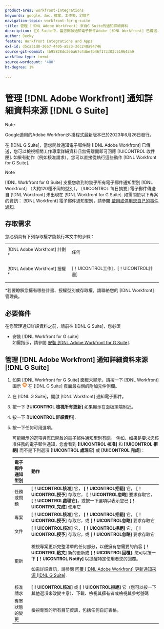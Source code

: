 ```yaml
---
product-area: workfront-integrations
keywords: google，doc，檔案，工作表，幻燈片
navigation-topic: workfront-for-g-suite
title: 管理 [!DNL Adobe Workfront] 來自G Suite的通知詳細資料
description: 在G Suite中，當您開啟通知電子郵件Adobe [!DNL Workfront] 已傳送，您無需離開收件匣即可檢視相關工作專案詳細資訊和回應。 如果有可用動作（例如核准請求），您可以直接從Workfront for G Suite執行這些動作。
author: Becky
feature: Workfront Integrations and Apps
exl-id: d5ca31d8-3667-4405-a523-3dc248a94746
source-git-commit: 4b95828dc3e6a67c4dbefb46f173303c519643a9
workflow-type: tm+mt
source-wordcount: '480'
ht-degree: 1%

---
```


# 管理 [!DNL Adobe Workfront] 通知詳細資料來源 [!DNL G Suite]

>[!NOTE]
>
>Google適用的Adobe Workfront外掛程式最新版本已於2023年6月26日發行。

在 [!DNL G Suite]，當您開啟通知電子郵件時 [!DNL Adobe Workfront] 已傳送，您可以檢視相關工作專案詳細資料且無需離開即可回應 [!UICONTROL 收件匣]. 如果有動作（例如核准請求），您可以直接從執行這些動作 [!DNL Workfront for G Suite].

>[!NOTE]
>
> [!DNL Workfront for G Suite] 支援您收到的幾乎所有電子郵件通知型別 [!DNL Workfront] （大約120種不同的型別）。 [!UICONTROL 每日摘要] 電子郵件傳送自 [!DNL Workfront] 未出現在 [!DNL Workfront for G Suite]. 如需關於以下專案的資訊： [!DNL Workfront] 電子郵件通知型別，請參閱 [啟用或停用您自己的事件通知](../../workfront-basics/using-notifications/activate-or-deactivate-your-own-event-notifications.md).

## 存取需求

您必須具有下列存取權才能執行本文中的步驟：

<table style="table-layout:auto"> 
 <col> 
 <col> 
 <tbody> 
  <tr> 
   <td role="rowheader">[!DNL Adobe Workfront] 計劃*</td> 
   <td> <p>任何</p> </td> 
  </tr> 
  <tr> 
   <td role="rowheader">[!DNL Adobe Workfront] 授權*</td> 
   <td> <p>[！UICONTROL工作]，[！UICONTROL計畫]</p> </td> 
  </tr> 
  </tbody> 
</table>

&#42;若要瞭解您擁有哪些計畫、授權型別或存取權，請聯絡您的 [!DNL Workfront] 管理員。

## 必要條件

在您管理通知詳細資料之前，請前往 [!DNL G Suite]，您必須

* 安裝 [!DNL Workfront for G suite]\
   如需指示，請參閱 [安裝 [!DNL Adobe Workfront for G Suite]](../../workfront-integrations-and-apps/workfront-for-g-suite/install-workfront-for-gsuite.md).

## 管理 [!DNL Adobe Workfront] 通知詳細資料來源 [!DNL G Suite]

1. 如果 [!DNL Workfront for G Suite] 面板未顯示，請按一下 [!DNL Workfront] 圖示 ![](assets/wf-lion-icon.png) 在 [!DNL G Suite] 頁面最右側的附加元件側欄。
1. 在 [!DNL G Suite]，開啟 [!DNL Workfront] 通知電子郵件。
1. 按一下 **[!UICONTROL 檢視所有更新]** 如果顯示在面板頂端附近。
1. 按一下 **[!UICONTROL 詳細資料]**.
1. 按一下任何可用選項。

   可能顯示的選項與您已開啟的電子郵件通知型別有關。 例如，如果是要求您核准任務的電子郵件通知，您會看到 **[!UICONTROL 核准]** 和 **[!UICONTROL 拒絕]** 而不是下列選項 **[!UICONTROL 處理它]** 或 **[!UICONTROL 完成]**：

   <table style="table-layout:auto"> 
    <col> 
    <col> 
    <thead> 
     <tr> 
      <th>電子郵件通知型別</th> 
      <th>動作</th> 
     </tr> 
    </thead> 
    <tbody> 
     <tr> 
      <td>任務或問題</td> 
      <td><strong>[！UICONTROL核准]</strong> 它， <strong>[！UICONTROL拒絕]</strong> 它， <strong>[！UICONTROL授予]</strong> 存取它， <strong>[！UICONTROL忽略]</strong> 要求存取它， <strong>[！UICONTROL處理它]</strong>，或按一下選項以表示您已 <strong>[！UICONTROL完成]</strong> 使用它</td> 
     </tr> 
     <tr> 
      <td>專案</td> 
      <td><strong>[！UICONTROL核准]</strong> 它， <strong>[！UICONTROL拒絕]</strong> 它， <strong>[！UICONTROL授予]</strong> 存取它，或 <strong>[！UICONTROL忽略]</strong> 要求存取它</td> 
     </tr> 
     <tr> 
      <td>文件</td> 
      <td><strong>[！UICONTROL核准]</strong> 它， <strong>[！UICONTROL拒絕]</strong> 它， <strong>[！UICONTROL授予]</strong> 存取它，或 <strong>[！UICONTROL忽略]</strong> 要求存取它</td> 
     </tr> 
     <tr> 
      <td>更新 </td> 
      <td> <p>檢視專案更新完整清單的任何部分，以便擁有您需要的內容 <strong>[！UICONTROL貼文]</strong> 新的更新或 <strong>[！UICONTROL回覆]</strong>. 您可以按一下 <strong>[！UICONTROL Notify]</strong> 以提醒特定使用者您的回覆。 </p> <p>如需詳細資訊，請參閱 <a href="../../workfront-integrations-and-apps/workfront-for-g-suite/reply-to-wf-update-notification-from-gsuite.md" class="MCXref xref">回覆 [!DNL Adobe Workfront] 更新通知來源 [!DNL G Suite]</a>.</p> </td> 
     </tr> 
     <tr> 
      <td>核准請求</td> 
      <td><strong>[！UICONTROL核准]</strong> 或 <strong>[！UICONTROL拒絕]</strong> 它（您可以按一下其他選項來改變主意）、下載、檢視其擁有者或檢視其參考號碼</td> 
     </tr> 
     <tr> 
      <td>專案狀態的變更</td> 
      <td> 檢視專案的所有目前資訊，包括任何自訂表格。 </td> 
     </tr> 
    </tbody> 
   </table>
